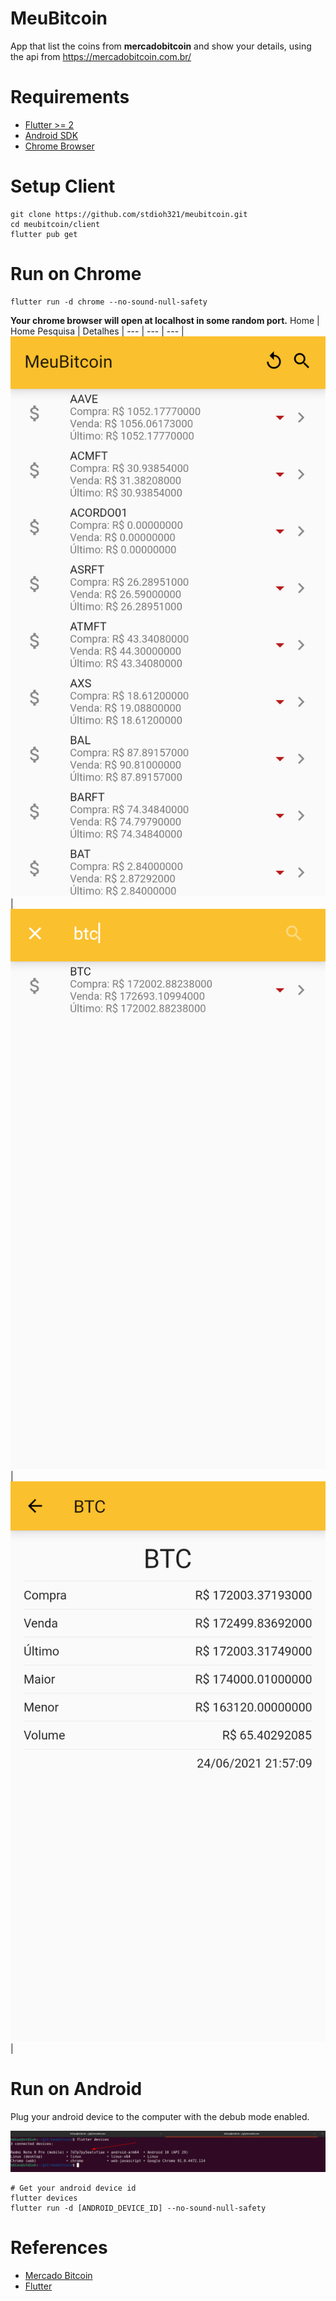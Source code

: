# MeuBitcoin
App that list the coins from **mercadobitcoin** and show your details, using the api from https://mercadobitcoin.com.br/


# Requirements
* [Flutter >= 2](https://flutter.dev/docs/get-started/install)
* [Android SDK](https://developer.android.com/studio#downloads)
* [Chrome Browser](https://www.google.com/intl/en-US/chrome/)

# Setup Client
```shell
git clone https://github.com/stdioh321/meubitcoin.git
cd meubitcoin/client
flutter pub get
```

# Run on Chrome
```shell
flutter run -d chrome --no-sound-null-safety
```
**Your chrome browser will open at localhost in some random port.**
Home | Home Pesquisa | Detalhes |
--- | --- | --- |
![Home](./docs/screenshot_02.png) | ![Home Pesquisa](./docs/screenshot_03.png) | ![Detalhes](./docs/screenshot_04.png) |


# Run on Android

Plug your android device to the computer with the debub mode enabled.

![Flutter Devices](./docs/screenshot_01.png)
```shell
# Get your android device id
flutter devices
flutter run -d [ANDROID_DEVICE_ID] --no-sound-null-safety 

```

# References
* [Mercado Bitcoin](https://www.mercadobitcoin.com.br/)
* [Flutter](https://flutter.dev/)